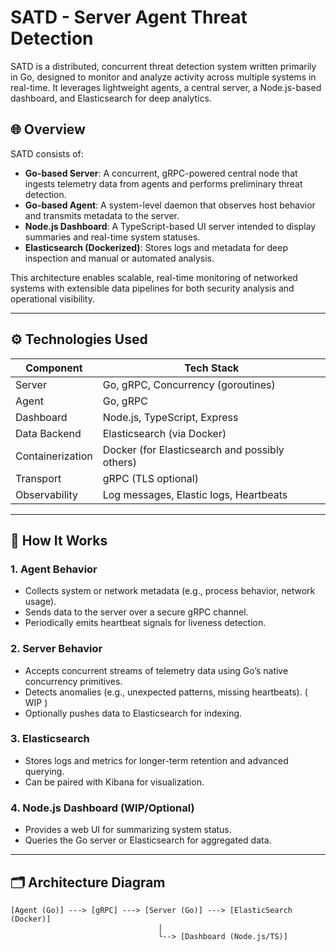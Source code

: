 # SATD - Server Agent Threat Detection

SATD is a distributed, concurrent threat detection system written primarily in Go, designed to monitor and analyze activity across multiple systems in real-time. It leverages lightweight agents, a central server, a Node.js-based dashboard, and Elasticsearch for deep analytics.

## 🌐 Overview

SATD consists of:

- **Go-based Server**: A concurrent, gRPC-powered central node that ingests telemetry data from agents and performs preliminary threat detection.
- **Go-based Agent**: A system-level daemon that observes host behavior and transmits metadata to the server.
- **Node.js Dashboard**: A TypeScript-based UI server intended to display summaries and real-time system statuses.
- **Elasticsearch (Dockerized)**: Stores logs and metadata for deep inspection and manual or automated analysis.

This architecture enables scalable, real-time monitoring of networked systems with extensible data pipelines for both security analysis and operational visibility.

---

## ⚙️ Technologies Used

| Component      | Tech Stack                            |
|----------------|----------------------------------------|
| Server         | Go, gRPC, Concurrency (goroutines)     |
| Agent          | Go, gRPC                               |
| Dashboard      | Node.js, TypeScript, Express           |
| Data Backend   | Elasticsearch (via Docker)             |
| Containerization | Docker (for Elasticsearch and possibly others) |
| Transport      | gRPC (TLS optional)                    |
| Observability  | Log messages, Elastic logs, Heartbeats |

---

## 🧠 How It Works

### 1. Agent Behavior
- Collects system or network metadata (e.g., process behavior, network usage).
- Sends data to the server over a secure gRPC channel.
- Periodically emits heartbeat signals for liveness detection.

### 2. Server Behavior
- Accepts concurrent streams of telemetry data using Go’s native concurrency primitives.
- Detects anomalies (e.g., unexpected patterns, missing heartbeats). ( WIP )
- Optionally pushes data to Elasticsearch for indexing.

### 3. Elasticsearch
- Stores logs and metrics for longer-term retention and advanced querying.
- Can be paired with Kibana for visualization.

### 4. Node.js Dashboard (WIP/Optional)
- Provides a web UI for summarizing system status.
- Queries the Go server or Elasticsearch for aggregated data.

---

## 🗂️ Architecture Diagram

```plaintext
[Agent (Go)] ---> [gRPC] ---> [Server (Go)] ---> [ElasticSearch (Docker)]
                                 |
                                 └--> [Dashboard (Node.js/TS)]

